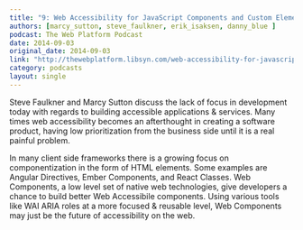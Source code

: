 ```yaml
---
title: "9: Web Accessibility for JavaScript Components and Custom Elements"
authors: [marcy_sutton, steve_faulkner, erik_isaksen, danny_blue ]
podcast: The Web Platform Podcast
date: 2014-09-03
original_date: 2014-09-03
link: "http://thewebplatform.libsyn.com/web-accessibility-for-javascript-components-and-custom-elements"
category: podcasts
layout: single
---
```


Steve Faulkner and Marcy Sutton discuss the lack of focus in development today
with regards to building accessible applications & services. Many times web
accessibility becomes an afterthought in creating a software product, having low
prioritization from the business side until it is a real painful problem.

<!-- Excerpt -->

In many client side frameworks there is a growing focus on componentization in
the form of HTML elements. Some examples are Angular Directives, Ember
Components, and React Classes. Web Components, a low level set of native web
technologies, give developers a chance to build better Web Accessibile
components. Using various tools like WAI ARIA roles at a more focused & reusable
level, Web Components may just be the future of accessibility on the web.
